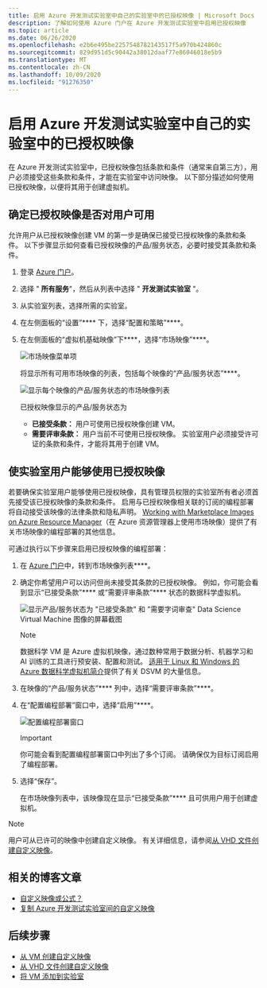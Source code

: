 ```yaml
---
title: 启用 Azure 开发测试实验室中自己的实验室中的已授权映像 | Microsoft Docs
description: 了解如何使用 Azure 门户在 Azure 开发测试实验室中启用已授权映像
ms.topic: article
ms.date: 06/26/2020
ms.openlocfilehash: e2b6e495be2257548782143517f5a970b424860c
ms.sourcegitcommit: 829d951d5c90442a38012daaf77e86046018e5b9
ms.translationtype: MT
ms.contentlocale: zh-CN
ms.lasthandoff: 10/09/2020
ms.locfileid: "91276350"
---
```

# <a name="enable-a-licensed-image-in-your-lab-in-azure-devtest-labs"></a>启用 Azure 开发测试实验室中自己的实验室中的已授权映像

在 Azure 开发测试实验室中，已授权映像包括条款和条件（通常来自第三方），用户必须接受这些条款和条件，才能在实验室中访问映像。 以下部分描述如何使用已授权映像，以便将其用于创建虚拟机。

## <a name="determining-whether-a-licensed-image-is-available-to-users"></a>确定已授权映像是否对用户可用
允许用户从已授权映像创建 VM 的第一步是确保已接受已授权映像的条款和条件。 以下步骤显示如何查看已授权映像的产品/服务状态，必要时接受其条款和条件。

1. 登录 [Azure 门户](https://go.microsoft.com/fwlink/p/?LinkID=525040)。

1. 选择 " **所有服务**"，然后从列表中选择 " **开发测试实验室** "。

1. 从实验室列表，选择所需的实验室。  

1. 在左侧面板的“设置”**** 下，选择“配置和策略”****。

1. 在左侧面板的“虚拟机基础映像”下****，选择“市场映像”****。 

    ![市场映像菜单项](./media/devtest-lab-create-custom-image-from-licensed-image/devtest-lab-marketplace-images.png)

    将显示所有可用市场映像的列表，包括每个映像的“产品/服务状态”****。

    ![显示每个映像的产品/服务状态的市场映像列表](./media/devtest-lab-create-custom-image-from-licensed-image/devtest-lab-offer-status.png)

    已授权映像显示的产品/服务状态为 
    
    - **已接受条款：** 用户可使用已授权映像创建 VM。 
    - **需要评审条款：** 用户当前不可使用已授权映像。 实验室用户必须接受许可证的条款和条件，才能将其用于创建 VM。 

## <a name="making-a-licensed-image-available-to-lab-users"></a>使实验室用户能够使用已授权映像
若要确保实验室用户能够使用已授权映像，具有管理员权限的实验室所有者必须首先接受该已授权映像的条款和条件。 启用与已授权映像相关联的订阅的编程部署将自动接受该映像的法律条款和隐私声明。 [Working with Marketplace Images on Azure Resource Manager](https://azure.microsoft.com/blog/working-with-marketplace-images-on-azure-resource-manager/)（在 Azure 资源管理器上使用市场映像）提供了有关市场映像的编程部署的其他信息。

可通过执行以下步骤来启用已授权映像的编程部署：

1. 在 [Azure 门户](https://go.microsoft.com/fwlink/p/?LinkID=525040)中，转到市场映像列表****。

1. 确定你希望用户可以访问但尚未接受其条款的已授权映像。 例如，你可能会看到显示“已接受条款”**** 或“需要评审条款”**** 状态的数据科学虚拟机。

    ![显示产品/服务状态为 "已接受条款" 和 "需要字词审查" Data Science Virtual Machine 图像的屏幕截图](./media/devtest-lab-create-custom-image-from-licensed-image/devtest-lab-licensed-images.png)

   > [!NOTE]
   > 数据科学 VM 是 Azure 虚拟机映像，通过数种常用于数据分析、机器学习和 AI 训练的工具进行预安装、配置和测试。 [适用于 Linux 和 Windows 的 Azure 数据科学虚拟机简介](../machine-learning/data-science-virtual-machine/overview.md)提供了有关 DSVM 的大量信息。
   >
   >

1. 在映像的“产品/服务状态”**** 列中，选择“需要评审条款”****。

1. 在“配置编程部署”窗口中，选择“启用”****。

    ![配置编程部署窗口](./media/devtest-lab-create-custom-image-from-licensed-image/devtest-lab-enable-programmatic-deployment.png)

   > [!IMPORTANT]
   > 你可能会看到配置编程部署窗口中列出了多个订阅。 请确保仅为目标订阅启用了编程部署。
   >
   >


1. 选择“保存”。 

    在市场映像列表中，该映像现在显示“已接受条款”**** 且可供用户用于创建虚拟机。

> [!NOTE]
> 用户可从已许可的映像中创建自定义映像。 有关详细信息，请参阅[从 VHD 文件创建自定义映像](devtest-lab-create-template.md)。
>
>


## <a name="related-blog-posts"></a>相关的博客文章

- [自定义映像或公式？](./devtest-lab-faq.md#blog-post)
- [复制 Azure 开发测试实验室间的自定义映像](https://www.visualstudiogeeks.com/blog/DevOps/How-To-Move-CustomImages-VHD-Between-AzureDevTestLabs#copying-custom-images-between-azure-devtest-labs)

## <a name="next-steps"></a>后续步骤

- [从 VM 创建自定义映像](devtest-lab-create-custom-image-from-vm-using-portal.md)
- [从 VHD 文件创建自定义映像](devtest-lab-create-template.md)
- [将 VM 添加到实验室](devtest-lab-add-vm.md)
